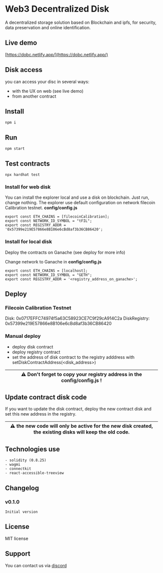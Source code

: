 # Web3 Decentralized Disk

A decentralized storage solution based on Blockchain and ipfs, for security, data preservation and online identification.

## Live demo
[https://dobc.netlify.app/](https://dobc.netlify.app/)


## Disk access 

you can access your disc in several ways:
- with the UX on web (see live demo)
- from another contract


## Install

```shell
npm i
```

## Run

```shell
npm start
```

## Test contracts

```shell
npx hardhat test
```


### Install for web disk

You can install the explorer local and use a disk on blockchain. Just run, change nothing.
The explorer use default configuration on network filecoin Calibration testnet.
**config/config.js**
```
export const ETH_CHAINS = [filecoinCalibration];
export const NETWORK_ID_SYMBOL = "tFIL";
export const REGISTRY_ADDR = '0x57399e219E57866e8B106e6cBd8af3b36CB86420';
```

### Install for local disk

Deploy the contracts on Ganache (see deploy for more info)

Change network to Ganache in **config/config.js**
```
export const ETH_CHAINS = [localhost];
export const NETWORK_ID_SYMBOL = "GETH";
export const REGISTRY_ADDR = '<registry_address_on_ganache>';
```

## Deploy

### Filecoin Calibration Testnet

Disk: 0x0717EFFC74974f5a63C58923CE7C9f29cA914C2a
DiskRegistry: 0x57399e219E57866e8B106e6cBd8af3b36CB86420

### Manual deploy

- deploy disk contract
- deploy registry contract
- set the address of disk contract to the registry adddress with setDiskContractAddress(<disk_address>)

| :warning: Don't forget to copy your registry address in the config/config.js ! |
| --- |


## Update contract disk code

If you want to update the disk contract, deploy the new contract disk and set this new address in the registry.

| :warning: the new code will only be active for the new disk created, the existing disks will keep the old code. |
| --- |


## Technologies use

	- solidity (0.8.25)
    - wagmi
    - connectkit
    - react-accessible-treeview


## Changelog

### v0.1.0

    Initial version


## License

MIT license


## Support

You can contact us via [discord](https://discord.com/channels/753223385948880961/1060971386149015692)
